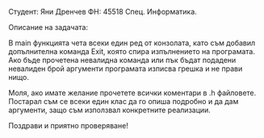 Студент: Яни Дренчев
ФН: 45518
Спец. Информатика.

Описание на задачата:

В main функцията чета всеки един ред от конзолата, 
като съм добавил допълнителна команда Exit, която
спира изпълнението на програмата. Ако бъде прочетена
невалидна команда или пък бъдат подадени невалиден брой аргументи
програмата изписва грешка и не прави нищо. 

Моля, ако имате желание прочетете всички коментари
в .h файловете. Постарал съм се всеки един клас да го опиша
подробно и да дам аргументи, защо съм използвал конкретните реализации.

Поздрави и приятно проверяване!